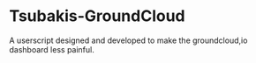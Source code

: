 # Tsubakis-GroundCloud
A userscript designed and developed to make the groundcloud,io dashboard less painful.
